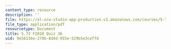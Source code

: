 ```yaml
---
content_type: resource
description: ''
file: https://ol-ocw-studio-app-production.s3.amazonaws.com/courses/5-73-quantum-mechanics-i-fall-2018/9e56136e279b8d4d955e529b5e3ceffd_MIT5_73F18_quiz36.pdf
file_type: application/pdf
resourcetype: Document
title: 5.73 F2018 Quiz 36
uid: 9e56136e-279b-8d4d-955e-529b5e3ceffd
---
```

